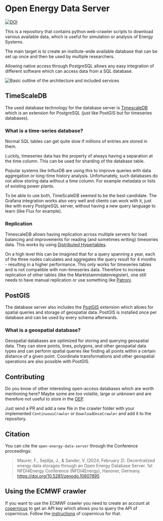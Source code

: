 <!--
SPDX-FileCopyrightText: Florian Maurer, Christian Rieke

SPDX-License-Identifier: AGPL-3.0-or-later
-->

# Open Energy Data Server

[![DOI](https://zenodo.org/badge/DOI/10.5281/zenodo.10607894.svg)](https://doi.org/10.5281/zenodo.10607894)

This is a repository that contains python web-crawler scripts to download various available data, which is useful for simulation or analysis of Energy Systems.

The main target is to create an institute-wide available database that can be set up once and then be used by multiple researchers.

Allowing native access through PostgreSQL allows any easy integration of different software which can access data from a SQL database.

![Basic outline of the architecture and included services](media/oeds-architecture.png)


## TimeScaleDB

The used database technology for the database server is [TimescaleDB](https://timescale.com/) which is an extension for PostgreSQL (just like PostGIS but for timeseries databases).

### What is a time-series database?
Normal SQL tables can get quite slow if millions of entries are stored in them.

Luckily, timeseries data has the property of always having a separation at the time column.
This can be used for sharding of the database table.

Popular systems like InfluxDB are using this to improve queries with data aggregation or long-time history analysis.
Unfortunately, such databases do not allow storing data without a time column.
For example metadata or lists of existing power plants.

To be able to use both, TimeScaleDB seemed to be the best candidate.
The Grafana integration works also very well and clients can work with it, just like with every PostgreSQL server, without having a new query language to learn (like Flux for example).

### Replication
TimescaleDB allows having replication across multiple servers for load balancing and improvements for reading (and sometimes writing) timeseries data.
This works by using [Distributed Hypertables](https://docs.timescale.com/timescaledb/latest/how-to-guides/distributed-hypertables).

On a high level this can be imagined that for a query spanning a year, each of the three nodes calculates and aggregates the query result for 4 months - resulting in a higher performance.
This only works for timeseries tables and is not compatible with non-timeseries data.
Therefore to increase replication of other tables (like the Marktstammdatenregister), one still needs to have manual replication or use something like [Patroni](https://patroni.readthedocs.io/en/latest/).

## PostGIS
The database server also includes the [PostGIS](https://postgis.net/) extension which allows for spatial queries and storage of geospatial data.
PostGIS is installed once per database and can be used by every schema afterwards.

### What is a geospatial database?
Geospatial databases are optimized for storing and querying geospatial data.
They can store points, lines, polygons, and other geospatial data types and can perform spatial queries like finding all points within a certain distance of a given point.
Coordinate transformations and other geospatial operations are also possible with PostGIS.

## Contributing

Do you know of other interesting open-access databases which are worth mentioning here?
Maybe some are too volatile, large or unknown and are therefore not useful to store in the [OEP](https://openenergy-platform.org/).

Just send a PR and add a new file in the crawler folder with your implemented `ContinuousCrawler` or `DownloadOnceCrawler` and add it to the repository.

## Citation

You can cite the `open-energy-data-server` through the Conference proceedings:

> Maurer, F., Sejdija, J., & Sander, V. (2024, February 2). Decentralized energy data storages through an Open Energy Database Server. 1st NFDI4Energy Conference (NFDI4Energy), Hanover, Germany. https://doi.org/10.5281/zenodo.10607895

## Using the ECMWF crawler

If you want to use the ECMWF crawler you need to create an account at [copernicus](https://cds.climate.copernicus.eu) to get an API key which allows you to query the API of copernicus. Follow the [instructions](https://cds.climate.copernicus.eu/api-how-to) of copernicus for that.
